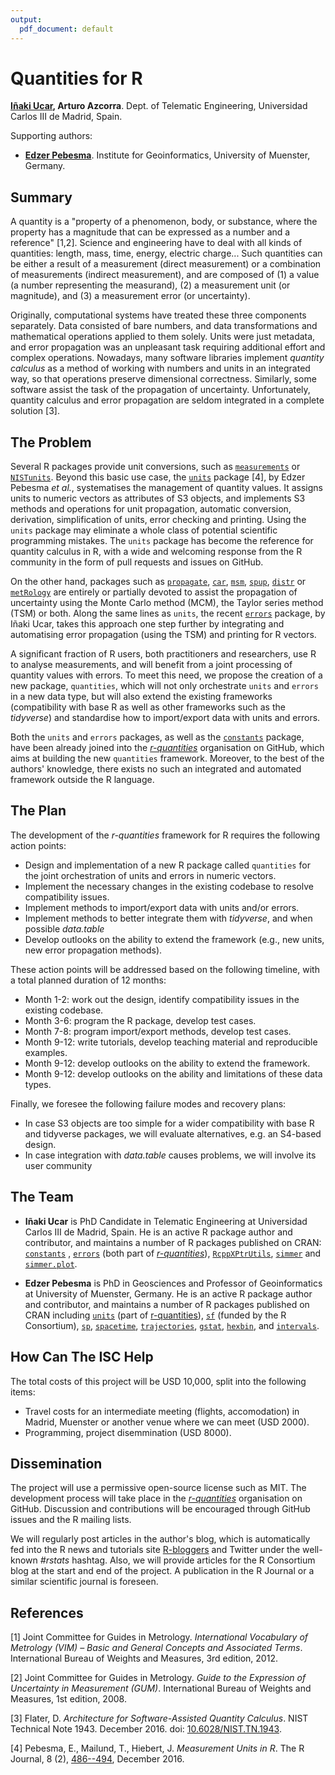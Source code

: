 ```yaml
---
output:
  pdf_document: default
---
```

# Quantities for R

**[Iñaki Ucar](github.com/Enchufa2), Arturo Azcorra**. Dept. of Telematic Engineering, Universidad Carlos III de Madrid, Spain.

Supporting authors:

- **[Edzer Pebesma](github.com/edzer)**. Institute for Geoinformatics, University of Muenster, Germany.

## Summary

A quantity is a "property of a phenomenon, body, or substance, where the property has a magnitude that can be expressed as a number and a reference" [1,2]. Science and engineering have to deal with all kinds of quantities: length, mass, time, energy, electric charge... Such quantities can be either a result of a measurement (direct measurement) or a combination of measurements (indirect measurement), and are composed of (1) a value (a number representing the measurand), (2) a measurement unit (or magnitude), and (3) a measurement error (or uncertainty).

Originally, computational systems have treated these three components separately. Data consisted of bare numbers, and data transformations and mathematical operations applied to them solely. Units were just metadata, and error propagation was an unpleasant task requiring additional effort and complex operations. Nowadays, many software libraries implement *quantity calculus* as a method of working with numbers and units in an integrated way, so that operations preserve dimensional correctness. Similarly, some software assist the task of the propagation of uncertainty. Unfortunately, quantity calculus and error propagation are seldom integrated in a complete solution [3].
## The Problem

Several R packages provide unit conversions, such as [`measurements`](https://cran.r-project.org/package=measurements) or [`NISTunits`](https://cran.r-project.org/package=NISTunits). Beyond this basic use case, the [`units`](https://cran.r-project.org/package=units) package [4], by Edzer Pebesma *et al.*, systematises the management of quantity values. It assigns units to numeric vectors as attributes of S3 objects, and implements S3 methods and operations for unit propagation, automatic conversion, derivation, simplification of units, error checking and printing. Using the `units` package may eliminate a whole class of potential scientific programming mistakes. The `units` package has become the reference for quantity calculus in R, with a wide and welcoming response from the R community in the form of pull requests and issues on GitHub.

On the other hand, packages such as [`propagate`](https://cran.r-project.org/package=propagate), [`car`](https://cran.r-project.org/package=car), [`msm`](https://cran.r-project.org/package=msm), [`spup`](https://cran.r-project.org/package=spup), [`distr`](https://cran.r-project.org/package=distr) or [`metRology`](https://cran.r-project.org/package=metRology) are entirely or partially devoted to assist the propagation of uncertainty using the Monte Carlo method (MCM), the Taylor series method (TSM) or both. Along the same lines as `units`, the recent [`errors`](https://cran.r-project.org/package=errors) package, by Iñaki Ucar, takes this approach one step further by integrating and automatising error propagation (using the TSM) and printing for R vectors.

A significant fraction of R users, both practitioners and researchers, use R to analyse measurements, and will benefit from a joint processing of quantity values with errors. To meet this need, we propose the creation of a new package, `quantities`, which will not only orchestrate `units` and `errors` in a new data type, but will also extend the existing frameworks (compatibility with base R as well as other frameworks such as the *tidyverse*) and standardise how to import/export data with units and errors. 

Both the `units` and `errors` packages, as well as the [`constants`](https://cran.r-project.org/package=constants) package, have been already joined into the [*r-quantities*](https://github.com/r-quantities) organisation on GitHub, which aims at building the new `quantities` framework. Moreover, to the best of the authors' knowledge, there exists no such an integrated and automated framework outside the R language.

## The Plan

The development of the *r-quantities* framework for R requires the following action points:

- Design and implementation of a new R package called `quantities` for the joint orchestration of units and errors in numeric vectors.
- Implement the necessary changes in the existing codebase to resolve compatibility issues.
- Implement methods to import/export data with units and/or errors.
- Implement methods to better integrate them with *tidyverse*, and when possible *data.table*
- Develop outlooks on the ability to extend the framework (e.g., new units, new error propagation methods).

These action points will be addressed based on the following timeline, with a total planned duration of 12 months:

- Month 1-2: work out the design, identify compatibility issues in the existing codebase.
- Month 3-6: program the R package, develop test cases.
- Month 7-8: program import/export methods, develop test cases.
- Month 9-12: write tutorials, develop teaching material and reproducible examples.
- Month 9-12: develop outlooks on the ability to extend the framework.
- Month 9-12: develop outlooks on the ability and limitations of these data types.

Finally, we foresee the following failure modes and recovery plans:

- In case S3 objects are too simple for a wider compatibility with base R and tidyverse packages, we will evaluate alternatives, e.g. an S4-based design.
- In case integration with *data.table* causes problems, we will involve its user community 

## The Team

- **Iñaki Ucar** is PhD Candidate in Telematic Engineering at Universidad Carlos III de Madrid, Spain. He is an active R package author and contributor, and maintains a number of R packages published on CRAN: [`constants`](https://cran.r-project.org/package=constants) , [`errors`](https://cran.r-project.org/package=errors) (both part of [*r-quantities*](https://github.com/r-quantities)), [`RcppXPtrUtils`](https://cran.r-project.org/package=RcppXPtrUtils), [`simmer`](https://cran.r-project.org/package=simmer) and [`simmer.plot`](https://cran.r-project.org/package=simmer.plot).

- **Edzer Pebesma** is PhD in Geosciences and Professor of Geoinformatics at University of Muenster, Germany. He is an active R package author and contributor, and maintains a number of R packages published on CRAN including
[`units`](https://cran.r-project.org/package=units) (part of [r-quantities](https://github.com/r-quantities)),
[`sf`](https://cran.r-project.org/package=sf) (funded by the R Consortium), 
[`sp`](https://cran.r-project.org/package=sp), 
[`spacetime`](https://cran.r-project.org/package=spacetime), 
[`trajectories`](https://cran.r-project.org/package=trajectories), 
[`gstat`](https://cran.r-project.org/package=gstat), 
[`hexbin`](https://cran.r-project.org/package=hexbin), 
and
[`intervals`](https://cran.r-project.org/package=intervals).

## How Can The ISC Help

The total costs of this project will be USD 10,000, split into the following items:

- Travel costs for an intermediate meeting (flights, accomodation) in Madrid, Muenster or another venue where we can meet (USD 2000).
- Programming, project disemmination (USD 8000).

## Dissemination

The project will use a permissive open-source license such as MIT. The development process will take place in the [*r-quantities*](https://github.com/r-quantities) organisation on GitHub. Discussion and contributions will be encouraged through GitHub issues and the R mailing lists.

We will regularly post articles in the author's blog, which is automatically fed into the R news and tutorials site [R-bloggers](https://www.r-bloggers.com/) and Twitter under the well-known *#rstats* hashtag. Also, we will provide articles for the R Consortium blog at the start and end of the project. A publication in the R Journal or a similar scientific journal is foreseen.

## References

[1] Joint Committee for Guides in Metrology. *International Vocabulary of Metrology (VIM) – Basic and General Concepts and Associated Terms*. International Bureau of Weights and Measures, 3rd edition, 2012.

[2] Joint Committee for Guides in Metrology. *Guide to the Expression of Uncertainty in Measurement (GUM)*. International Bureau of Weights and Measures, 1st edition, 2008.

[3] Flater, D. *Architecture for Software-Assisted Quantity Calculus*. NIST Technical Note 1943. December 2016. doi: [10.6028/NIST.TN.1943](https://doi.org/10.6028/NIST.TN.1943).

[4] Pebesma, E., Mailund, T., Hiebert, J. *Measurement Units in R*. The R Journal, 8 (2), [486--494](https://journal.r-project.org/archive/2016/RJ-2016-061/index.html), December 2016. 
